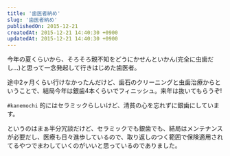 ```yaml
---
title: '歯医者納め'
slug: '歯医者納め'
publishedOn: 2015-12-21
createdAt: 2015-12-21 14:40:30 +0900
updatedAt: 2015-12-21 14:40:30 +0900
---
```

今年の夏くらいから、そろそろ親不知をどうにかせんといかん(完全に虫歯だし…)と思って一念発起して行きはじめた歯医者。

途中2ヶ月くらい行けなかったんだけど、歯石のクリーニングと虫歯治療からということで、結局今年は銀歯4本くらいでフィニッシュ。来年は抜いてもらうぞ!


`#kanemochi` 的にはセラミックらしいけど、清貧の心を忘れずに銀歯にしています。

というのはまぁ半分冗談だけど、セラミックでも銀歯でも、結局はメンテナンスが必要だし、医療も日々進歩しているので、取り返しのつく範囲で保険適用されてるやつでまわしていくのがいいと思っているのでありました。
